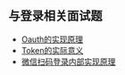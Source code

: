 ## 与登录相关面试题

- [Oauth的实现原理](登陆注册/Oauth的实现原理.md)
- [Token的实际意义](登陆注册/token的实际意义.md)
- [微信扫码登录内部实现原理](登陆注册/微信扫码登录内部实现原理.md)